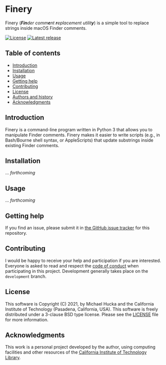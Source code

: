 # Finery

Finery (_**Fin**der comm**e**nt **r**eplacement utilit**y**_) is a simple tool to replace strings inside macOS Finder comments.

[![License](https://img.shields.io/badge/License-BSD%203--Clause-blue.svg?style=flat-square)](https://choosealicense.com/licenses/bsd-3-clause)
[![Latest release](https://img.shields.io/github/v/release/mhucka/finery.svg?style=flat-square&color=b44e88)](https://github.com/mhucka/finery/releases)


## Table of contents

* [Introduction](#introduction)
* [Installation](#installation)
* [Usage](#usage)
* [Getting help](#getting-help)
* [Contributing](#contributing)
* [License](#license)
* [Authors and history](#authors-and-history)
* [Acknowledgments](#authors-and-acknowledgments)


## Introduction

Finery is a command-line program written in Python 3 that allows you to manipulate Finder comments. Finery makes it easier to write scripts (e.g., in Bash/Bourne shell syntax, or AppleScripts) that update substrings inside existing Finder comments.


## Installation

... _forthcoming_  


## Usage

... _forthcoming_  


## Getting help

If you find an issue, please submit it in [the GitHub issue tracker](https://github.com/mhucka/finery/issues) for this repository.


## Contributing

I would be happy to receive your help and participation if you are interested.  Everyone is asked to read and respect the [code of conduct](CONDUCT.md) when participating in this project.  Development generally takes place on the `development` branch.


## License

This software is Copyright (C) 2021, by Michael Hucka and the California Institute of Technology (Pasadena, California, USA).  This software is freely distributed under a 3-clause BSD type license.  Please see the [LICENSE](LICENSE) file for more information.


## Acknowledgments

This work is a personal project developed by the author, using computing facilities and other resources of the [California Institute of Technology Library](https://www.library.caltech.edu).
